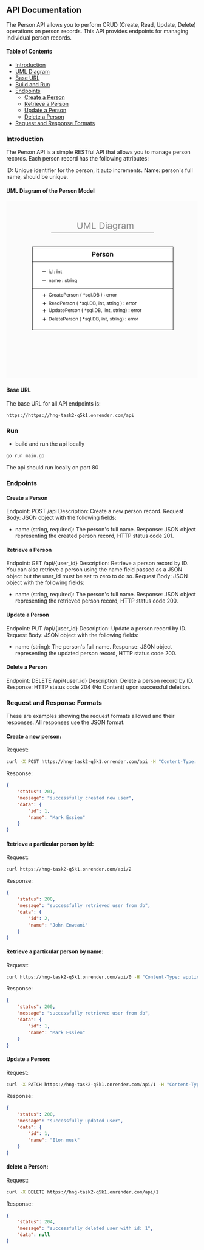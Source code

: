 ## API Documentation
The Person API allows you to perform CRUD (Create, Read, Update, Delete) operations on person records. This API provides endpoints for managing individual person records.

#### Table of Contents
* [Introduction](#intro)
* [UML Diagram](#uml)
* [Base URL](#base-url)
* [Build and Run](#run)
* [Endpoints](#endpoints)
    * [Create a Person](#create)
    * [Retrieve a Person](#retrieve)
    * [Update a Person](#update)
    * [Delete a Person](#delete)
* [Request and Response Formats](#examples)

### <a name="intro"></a> Introduction
The Person API is a simple RESTful API that allows you to manage person records. Each person record has the following attributes:

ID: Unique identifier for the person, it auto increments.
Name: person's full name, should be unique.

#### <a name="uml"></a> UML Diagram of the Person Model
![UML diagram](https://github.com/jenweani/task2/blob/main/uml_diagram_person.jpg?raw=true)

#### <a name="base-url"></a> Base URL
The base URL for all API endpoints is:

```url
https://https://hng-task2-q5k1.onrender.com/api
```

### <a name="run"></a> Run
* build and run the api locally
```bash
go run main.go 
```
The api should run locally on port 80

### <a name="endpoints"></a> Endpoints

#### <a name="create"></a> Create a Person
Endpoint: POST /api
Description: Create a new person record.
Request Body: JSON object with the following fields:
* name (string, required): The person's full name.
Response: JSON object representing the created person record, HTTP status code 201.

#### <a name="retrieve"></a> Retrieve a Person
Endpoint: GET /api/{user_id}
Description: Retrieve a person record by ID. You can also retrieve a person using the name field passed as a JSON object but the user_id must be set to zero to do so.
Request Body: JSON object with the following fields:
* name (string, required): The person's full name.
Response: JSON object representing the retrieved person record, HTTP status code 200.

#### <a name="update"></a> Update a Person
Endpoint: PUT /api/{user_id}
Description: Update a person record by ID.
Request Body: JSON object with the following fields:
* name (string): The person's full name.
Response: JSON object representing the updated person record, HTTP status code 200.

#### <a name="delete"></a> Delete a Person
Endpoint: DELETE /api/{user_id}
Description: Delete a person record by ID.
Response: HTTP status code 204 (No Content) upon successful deletion.

### <a name="examples"></a> Request and Response Formats
These are examples showing the request formats allowed and their responses.
All responses use the JSON format.

#### Create a new person:

Request:
```bash
curl -X POST https://hng-task2-q5k1.onrender.com/api -H "Content-Type: application/json" -d '{"name": "Mark Essien"}'
```

Response:

```json
{
    "status": 201,
    "message": "successfully created new user",
    "data": {
        "id": 1,
        "name": "Mark Essien"
    }
}
```

#### Retrieve a particular person by id:

Request:
```bash
curl https://hng-task2-q5k1.onrender.com/api/2
```

Response:
```json
{
    "status": 200,
    "message": "successfully retrieved user from db",
    "data": {
        "id": 2,
        "name": "John Enweani"
    }
}
```

#### Retrieve a particular person by name:
Request:
```bash
curl https://hng-task2-q5k1.onrender.com/api/0 -H "Content-Type: application/json" -d '{"name": "Mark Essien}
```
Response:
```json
{
    "status": 200,
    "message": "successfully retrieved user from db",
    "data": {
        "id": 1,
        "name": "Mark Essien"
    }
}
```

#### Update a Person:
Request:
```bash
curl -X PATCH https://hng-task2-q5k1.onrender.com/api/1 -H "Content-Type: application/json" -d '{"name": "Elon musk"}'
```

Response:
```json
{
    "status": 200,
    "message": "successfully updated user",
    "data": {
        "id": 1,
        "name": "Elon musk"
    }
}
```

#### delete a Person:
Request:
```bash
curl -X DELETE https://hng-task2-q5k1.onrender.com/api/1
```

Response:
```json
{
    "status": 204,
    "message": "successfully deleted user with id: 1",
    "data": null
}
```